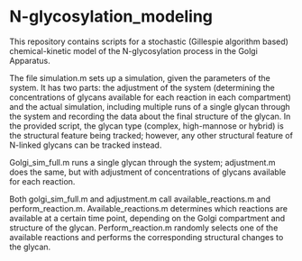 # N-glycosylation_modeling

This repository contains scripts for a stochastic (Gillespie algorithm based) chemical-kinetic model of the N-glycosylation process in the Golgi Apparatus.

The file simulation.m sets up a simulation, given the parameters of the system. It has two parts: the adjustment of the system (determining the concentrations of glycans available for each reaction in each compartment) and the actual simulation, including multiple runs of a single glycan through the system and recording the data about the final structure of the glycan. In the provided script, the glycan type (complex, high-mannose or hybrid) is the structural feature being tracked; however, any other structural feature of N-linked glycans can be tracked instead.

Golgi_sim_full.m runs a single glycan through the system; adjustment.m does the same, but with adjustment of concentrations of glycans available for each reaction.

Both golgi_sim_full.m and adjustment.m call available_reactions.m and perform_reaction.m. Available_reactions.m determines which reactions are available at a certain time point, depending on the Golgi compartment and structure of the glycan. Perform_reaction.m randomly selects one of the available reactions and performs the corresponding structural changes to the glycan.
